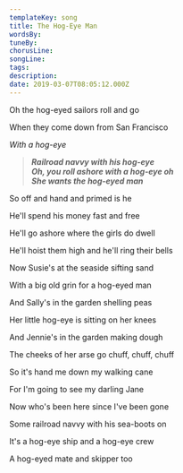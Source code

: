 ```yaml
---
templateKey: song
title: The Hog-Eye Man  
wordsBy:
tuneBy:
chorusLine:
songLine:
tags:
description:
date: 2019-03-07T08:05:12.000Z
---
```

Oh the hog-eyed sailors roll and go

When they come down from San Francisco

*With a hog-eye*

> ***Railroad navvy with his hog-eye*** \
> ***Oh, you roll ashore with a hog-eye oh*** \
> ***She wants the hog-eyed man***

So off and hand and primed is he

He'll spend his money fast and free

He'll go ashore where the girls do dwell

He'll hoist them high and he'll ring their bells

Now Susie's at the seaside sifting sand

With a big old grin for a hog-eyed man

And Sally's in the garden shelling peas

Her little hog-eye is sitting on her knees

And Jennie's in the garden making dough

The cheeks of her arse go chuff, chuff, chuff

So it's hand me down my walking cane

For I'm going to see my darling Jane

Now who\'s been here since I\'ve been gone

Some railroad navvy with his sea-boots on

It's a hog-eye ship and a hog-eye crew

A hog-eyed mate and skipper too
